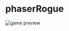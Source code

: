 # phaserRogue
<img src="http://image.prntscr.com/image/afb700aef1b44413bab39f7811603b25.png" alt="game preview">
